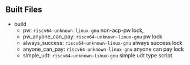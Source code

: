 ## Built Files

- build
  - pw: `riscv64-unknown-linux-gnu` non-acp-pw lock,
  - pw_anyone_can_pay: `riscv64-unknown-linux-gnu` pw lock
  - always_success: `riscv64-unknown-linux-gnu` always success lock
  - anyone_can_pay: `riscv64-unknown-linux-gnu` anyone can pay lock
  - simple_udt: `riscv64-unknown-linux-gnu` simple udt type script
